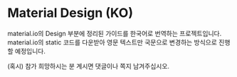 ﻿# Material Design (KO)
 
 material.io의 Design 부분에 정리된 가이드를 한국어로 번역하는 프로젝트입니다. <br/>
material.io의 static 코드를 다운받아 영문 텍스트만 국문으로 변경하는 방식으로 진행할 예정입니다.
 
 (혹시) 참가 희망하시는 분 계시면 댓글이나 쪽지 남겨주십시오.
